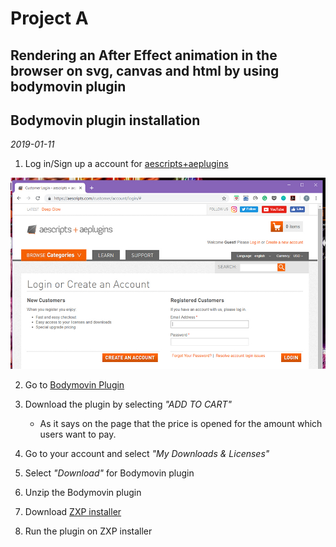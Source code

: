 # Project A 
## Rendering an After Effect animation in the browser on svg, canvas and html by using bodymovin plugin
## Bodymovin plugin installation
*2019-01-11*

1. Log in/Sign up a account for [aescripts+aeplugins](https://aescripts.com/)

![Login/SignUp](/images/1_LoginSignup.jpg)

2. Go to [Bodymovin Plugin](https://aescripts.com/bodymovin/)

3. Download the plugin by selecting *"ADD TO CART"*
    - As it says on the page that the price is opened for the amount which users want to pay. 
    
4. Go to your account and select *"My Downloads & Licenses"*

5. Select *"Download"* for Bodymovin plugin

6. Unzip the Bodymovin plugin

7. Download [ZXP installer](http://aescripts.com/learn/zxp-installer/)

8. Run the plugin on ZXP installer
